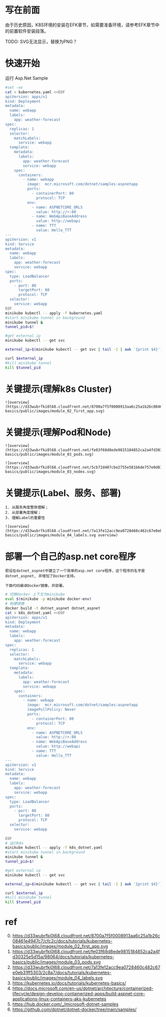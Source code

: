 # 写在前面
  
  由于历史原因，K8S环境的安装在EFK章节，如需要准备环境，请参考EFK章节中的前置软件安装段落。

  TODO: SVG无法显示，替换为PNG？

# 快速开始

运行 Asp.Net Sample

```bash
#set -ex
cat > kubernetes.yaml <<EOF
apiVersion: apps/v1
kind: Deployment
metadata:
  name: webapp
  labels:
    app: weather-forecast
spec:
  replicas: 1
  selector:
    matchLabels:
      service: webapp
  template:
    metadata:
      labels:
        app: weather-forecast
        service: webapp
    spec:
      containers:
        - name: webapp
          image:  mcr.microsoft.com/dotnet/samples:aspnetapp
          ports:
            - containerPort: 80
              protocol: TCP
          env:
            - name: ASPNETCORE_URLS
              value: http://+:80
            - name: WebApiBaseAddress
              value: http://webapi
            - name: TTT
              value: Hello_TTT
---
apiVersion: v1
kind: Service
metadata:
  name: webapp
  labels:
    app: weather-forecast
    service: webapp
spec:
  type: LoadBalancer
  ports:
    - port: 80
      targetPort: 80
      protocol: TCP
  selector:
    service: webapp
EOF
minikube kubectl -- apply -f kubernetes.yaml
#start minikube tunnel in background
minikube tunnel &
tunnel_pid=$!

#get external ip
minikube kubectl -- get svc

external_ip=$(minikube kubectl -- get svc | tail -1 | awk '{print $4}')

curl $external_ip
#kill minikube tunnel
kill $tunnel_pid

```

# 关键提示(理解k8s Cluster)
    ![overview](https://d33wubrfki0l68.cloudfront.net/8700a7f5f0008913aa6c25a1b26c08461e4947c7/cfc2c/docs/tutorials/kubernetes-basics/public/images/module_02_first_app.svg)

# 关键提示(理解Pod和Node)
    ![overview](https://d33wubrfki0l68.cloudfront.net/fe03f68d8ede9815184852ca2a4fd30325e5d15a/98064/docs/tutorials/kubernetes-basics/public/images/module_03_pods.svg)

    ![overview](https://d33wubrfki0l68.cloudfront.net/5cb72d407cbe2755e581b6de757e0d81760d5b86/a9df9/docs/tutorials/kubernetes-basics/public/images/module_03_nodes.svg)

# 关键提示(Label、服务、部署)

    1. 从服务角度整体理解；
    2. 从部署角度理解；
    3. 理解Label的重要性

    ![overview](https://d33wubrfki0l68.cloudfront.net/7a13fe12acc9ea0728460c482c67e0eb31ff5303/2c8a7/docs/tutorials/kubernetes-basics/public/images/module_04_labels.svg overview)

# 部署一个自己的asp.net core程序

    假设在dotnet_aspnet中建立了一个简单的asp.net core程序，这个程序的名字是dotnet_aspnet, 并增加了Docker支持。

    下面代码编译Docker镜像，并部署。

```bash
# 切换docker 上下文为minikube
eval $(minikube -p minikube docker-env)
# 构建镜像
docker build -t dotnet_aspnet dotnet_aspnet
cat > k8s_dotnet.yaml <<EOF
apiVersion: apps/v1
kind: Deployment
metadata:
  name: webapp
  labels:
    app: weather-forecast
spec:
  replicas: 1
  selector:
    matchLabels:
      service: webapp
  template:
    metadata:
      labels:
        app: weather-forecast
        service: webapp
    spec:
      containers:
        - name: webapp
          image:  mcr.microsoft.com/dotnet/samples:aspnetapp
          imagePullPolicy: Never
          ports:
            - containerPort: 80
              protocol: TCP
          env:
            - name: ASPNETCORE_URLS
              value: http://+:80
            - name: WebApiBaseAddress
              value: http://webapi
            - name: TTT
              value: Hello_TTT
---
apiVersion: v1
kind: Service
metadata:
  name: webapp
  labels:
    app: weather-forecast
    service: webapp
spec:
  type: LoadBalancer
  ports:
    - port: 80
      targetPort: 80
      protocol: TCP
  selector:
    service: webapp
                    
EOF
# 运行k8s
minikube kubectl -- apply -f k8s_dotnet.yaml
#start minikube tunnel in background
minikube tunnel &
tunnel_pid=$!

#get external ip
minikube kubectl -- get svc

external_ip=$(minikube kubectl -- get svc | tail -1 | awk '{print $4}')

curl $external_ip
#kill minikube tunnel
kill $tunnel_pid
```

# ref
0. https://d33wubrfki0l68.cloudfront.net/8700a7f5f0008913aa6c25a1b26c08461e4947c7/cfc2c/docs/tutorials/kubernetes-basics/public/images/module_02_first_app.svg
1. https://d33wubrfki0l68.cloudfront.net/fe03f68d8ede9815184852ca2a4fd30325e5d15a/98064/docs/tutorials/kubernetes-basics/public/images/module_03_pods.svg
2. https://d33wubrfki0l68.cloudfront.net/7a13fe12acc9ea0728460c482c67e0eb31ff5303/2c8a7/docs/tutorials/kubernetes-basics/public/images/module_04_labels.svg
3. https://kubernetes.io/docs/tutorials/kubernetes-basics/
4. https://docs.microsoft.com/en-us/dotnet/architecture/containerized-lifecycle/design-develop-containerized-apps/build-aspnet-core-applications-linux-containers-aks-kubernetes
5. https://hub.docker.com/_/microsoft-dotnet-samples
6. https://github.com/dotnet/dotnet-docker/tree/main/samples/
